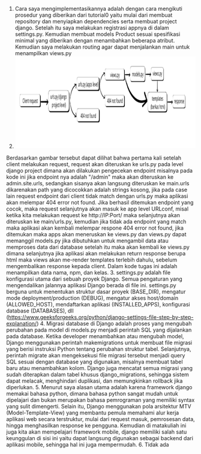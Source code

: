1. Cara saya mengimplementasikannya adalah dengan cara mengikuti prosedur yang diberikan dari tutorial0 yaitu mulai dari membuat repository dan menyiapkan dependencies serta membuat project django. Setelah itu saya melakukan registrasi appnya di dalam settings.py. Kemudian membuat models Product sesuai spesifikasi minimal yang diberikan dengan menambahkan beberapa atribut. Kemudian saya melakukan routing agar dapat menjalankan main untuk menampilkan views.py
2. <img width="1221" height="245" alt="flow" src="assets/flow.png" />
Berdasarkan gambar tersebut dapat dilihat bahwa pertama kali setelah client melakukan request, request akan diteruskan ke urls.py pada level django project dimana akan dilakukan pengecekan endpoint misalnya pada kode ini jika endpoint nya adalah "/admin" maka akan diteruskan ke admin.site.urls, sedangkan sisanya akan langsung diteruskan ke main.urls dikarenakan path yang dicocokkan adalah strings kosong, jika pada case lain request endpoint dari client tidak match dengan urls.py maka aplikasi akan melempar 404 error not found. Jika berhasil ditemukan endpoint yang cocok, maka request selanjutnya akan masuk ke app level URLconf, misal ketika kita melakukan request ke http://IP:Port/ maka selanjutnya akan diteruskan ke main/urls.py, kemudian jika tidak ada endpoint yang match maka aplikasi akan kembali melempar respone 404 error not found, jika ditemukan maka apps akan meneruskan ke views.py dan views.py dapat memanggil models.py jika dibutuhkan untuk mengambil data atau memproses data dari database setelah itu maka akan kembali ke views.py dimana selanjutnya jika aplikasi akan melakukan return response berupa html maka views akan me-render templates terlebih dahulu, sebelum mengembalikan response kepada client. Dalam kode tugas ini adalah menampilkan data nama, npm, dan kelas.
3. settings.py adalah file konfigurasi utama dari sebuah proyek Django. Semua pengaturan yang mengendalikan jalannya aplikasi Django berada di file ini. settings.py berguna untuk menentukan struktur dasar proyek (BASE_DIR), mengatur mode deployment/production (DEBUG), mengatur akses host/domain (ALLOWED_HOST), mendaftarkan aplikasi (INSTALLED_APPS), konfigurasi database (DATABASES), dll (https://www.geeksforgeeks.org/python/django-settings-file-step-by-step-explanation/)
4. Migrasi database di Django adalah proses yang mengubah perubahan pada model di models.py menjadi perintah SQL yang dijalankan pada database. Ketika developer menambahkan atau mengubah model, Django menggunakan perintah makemigrations untuk membuat file migrasi yang berisi instruksi Python tentang perubahan struktur tabel. Selanjutnya, perintah migrate akan mengeksekusi file migrasi tersebut menjadi query SQL sesuai dengan database yang digunakan, misalnya membuat tabel baru atau menambahkan kolom. Django juga mencatat semua migrasi yang sudah diterapkan dalam tabel khusus django_migrations, sehingga sistem dapat melacak, menghindari duplikasi, dan memungkinkan rollback jika diperlukan.
5. Menurut saya alasan utama adalah karena framework django memakai bahasa python, dimana bahasa python sangat mudah untuk dipelajari dan bukan merupakan bahasa pemrograman yang memiliki syntax yang sulit dimengerti. Selain itu, Django menggunakan pola arsitektur MTV (Model-Template-View) yang membantu pemula memahami alur kerja aplikasi web secara terstruktur, mulai dari request masuk, pemrosesan data, hingga menghasilkan response ke pengguna. Kemudian di matakuliah ini juga kita akan mempelajari framework mobile, django memiliki salah satu keunggulan di sisi ini yaitu dapat langsung digunakan sebagai backend dari aplikasi mobile, sehingga hal ini juga mempermudah.
6. Tidak ada
